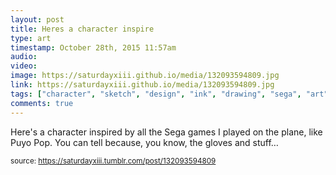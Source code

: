 ```yaml
---
layout: post
title: Heres a character inspire
type: art
timestamp: October 28th, 2015 11:57am
audio: 
video: 
image: https://saturdayxiii.github.io/media/132093594809.jpg
link: https://saturdayxiii.github.io/media/132093594809.jpg
tags: ["character", "sketch", "design", "ink", "drawing", "sega", "art"]
comments: true
---
```


Here's a character inspired by all the Sega games I played on the plane, like Puyo Pop.  You can tell because, you know, the gloves and stuff&hellip;
 
  
<small>source: https://saturdayxiii.tumblr.com/post/132093594809</small>